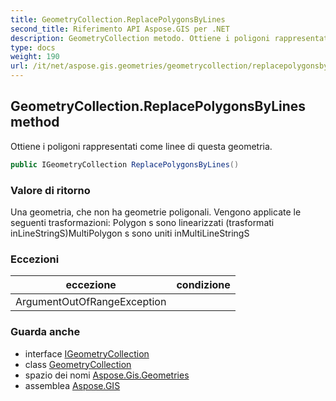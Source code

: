 ```yaml
---
title: GeometryCollection.ReplacePolygonsByLines
second_title: Riferimento API Aspose.GIS per .NET
description: GeometryCollection metodo. Ottiene i poligoni rappresentati come linee di questa geometria.
type: docs
weight: 190
url: /it/net/aspose.gis.geometries/geometrycollection/replacepolygonsbylines/
---
```

## GeometryCollection.ReplacePolygonsByLines method

Ottiene i poligoni rappresentati come linee di questa geometria.

```csharp
public IGeometryCollection ReplacePolygonsByLines()
```

### Valore di ritorno

Una geometria, che non ha geometrie poligonali. Vengono applicate le seguenti trasformazioni: Polygon s sono linearizzati (trasformati inLineStringS)MultiPolygon s sono uniti inMultiLineStringS

### Eccezioni

| eccezione | condizione |
| --- | --- |
| ArgumentOutOfRangeException |  |

### Guarda anche

* interface [IGeometryCollection](../../igeometrycollection/)
* class [GeometryCollection](../)
* spazio dei nomi [Aspose.Gis.Geometries](../../geometrycollection/)
* assemblea [Aspose.GIS](../../../)



